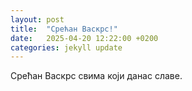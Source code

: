 ```yaml
---
layout: post
title:  "Срећан Васкрс!"
date:   2025-04-20 12:22:00 +0200
categories: jekyll update
---
```

Срећан Васкрс свима који данас славе.
